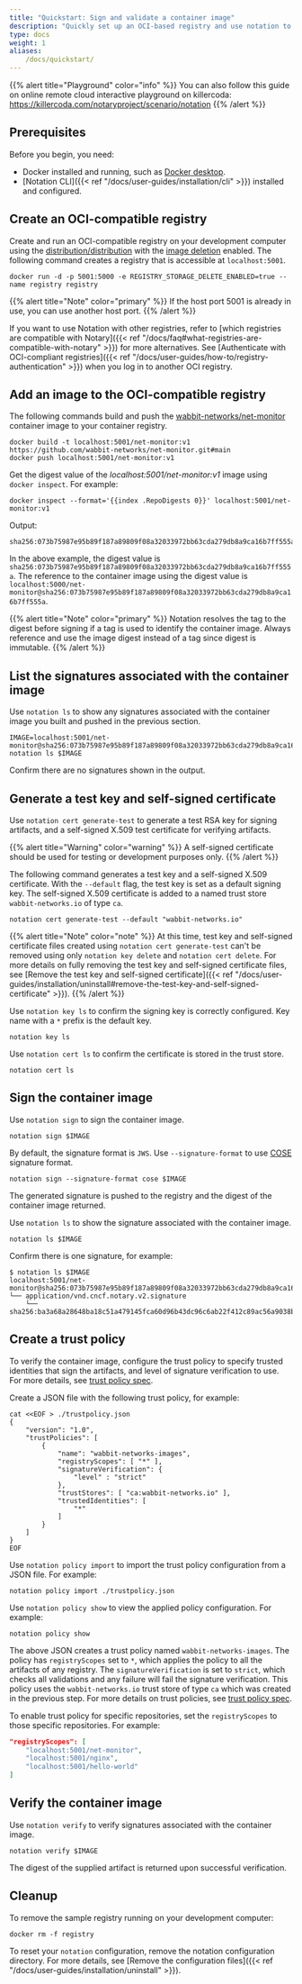 ```yaml
---
title: "Quickstart: Sign and validate a container image"
description: "Quickly set up an OCI-based registry and use notation to sign and validate a container image"
type: docs
weight: 1
aliases:
    /docs/quickstart/
---
```


{{% alert title="Playground" color="info" %}}
You can also follow this guide on online remote cloud interactive playground on killercoda: https://killercoda.com/notaryproject/scenario/notation
{{% /alert %}}

## Prerequisites

Before you begin, you need:

* Docker installed and running, such as [Docker desktop](https://www.docker.com/products/docker-desktop/).
* [Notation CLI]({{< ref "/docs/user-guides/installation/cli" >}}) installed and configured.

## Create an OCI-compatible registry

Create and run an OCI-compatible registry on your development computer using the [distribution/distribution](https://github.com/distribution/distribution) with the [image deletion](https://docs.docker.com/registry/spec/api/#deleting-an-image) enabled. The following command creates a registry that is accessible at `localhost:5001`. 

```console
docker run -d -p 5001:5000 -e REGISTRY_STORAGE_DELETE_ENABLED=true --name registry registry
```

{{% alert title="Note" color="primary" %}}
If the host port 5001 is already in use, you can use another host port. 
{{% /alert %}}

If you want to use Notation with other registries, refer to [which registries are compatible with Notary]({{< ref "/docs/faq#what-registries-are-compatible-with-notary" >}}) for more alternatives. See [Authenticate with OCI-compliant registries]({{< ref "/docs/user-guides/how-to/registry-authentication" >}}) when you log in to another OCI registry.

## Add an image to the OCI-compatible registry

The following commands build and push the [wabbit-networks/net-monitor](https://github.com/wabbit-networks/net-monitor#main) container image to your container registry.

```console
docker build -t localhost:5001/net-monitor:v1 https://github.com/wabbit-networks/net-monitor.git#main
docker push localhost:5001/net-monitor:v1
```

Get the digest value of the *localhost:5001/net-monitor:v1* image using `docker inspect`. For example:

```console
docker inspect --format='{{index .RepoDigests 0}}' localhost:5001/net-monitor:v1
```
Output:
```console
sha256:073b75987e95b89f187a89809f08a32033972bb63cda279db8a9ca16b7ff555a
```

In the above example, the digest value is `sha256:073b75987e95b89f187a89809f08a32033972bb63cda279db8a9ca16b7ff555a`. The reference to the container image using the digest value is `localhost:5000/net-monitor@sha256:073b75987e95b89f187a89809f08a32033972bb63cda279db8a9ca16b7ff555a`.

{{% alert title="Note" color="primary" %}}
Notation resolves the tag to the digest before signing if a tag is used to identify the container image. Always reference and use the image digest instead of a tag since digest is immutable.
{{% /alert %}}

## List the signatures associated with the container image

Use `notation ls` to show any signatures associated with the container image you built and pushed in the previous section.

```console
IMAGE=localhost:5001/net-monitor@sha256:073b75987e95b89f187a89809f08a32033972bb63cda279db8a9ca16b7ff555a
notation ls $IMAGE
```

Confirm there are no signatures shown in the output.

## Generate a test key and self-signed certificate

Use `notation cert generate-test` to generate a test RSA key for signing artifacts, and a self-signed X.509 test certificate for verifying artifacts.

{{% alert title="Warning" color="warning" %}}
A self-signed certificate should be used for testing or development purposes only.
{{% /alert %}}

The following command generates a test key and a self-signed X.509 certificate. With the `--default` flag, the test key is set as a default signing key. The self-signed X.509 certificate is added to a named trust store `wabbit-networks.io` of type `ca`.

```console
notation cert generate-test --default "wabbit-networks.io"
```


{{% alert title="Note" color="note" %}}
At this time, test key and self-signed certificate files created using `notation cert generate-test` can't be removed using only `notation key delete` and `notation cert delete`. For more details on fully removing the test key and self-signed certificate files, see [Remove the test key and self-signed certificate]({{< ref "/docs/user-guides/installation/uninstall#remove-the-test-key-and-self-signed-certificate" >}}).
{{% /alert %}}

Use `notation key ls` to confirm the signing key is correctly configured. Key name with a `*` prefix is the default key.

```console
notation key ls
```

Use `notation cert ls` to confirm the certificate is stored in the trust store.

```console
notation cert ls
```

## Sign the container image

Use `notation sign` to sign the container image.

```console
notation sign $IMAGE
```

By default, the signature format is `JWS`. Use `--signature-format` to use [COSE](https://datatracker.ietf.org/doc/html/rfc8152/) signature format.

```console
notation sign --signature-format cose $IMAGE
```

The generated signature is pushed to the registry and the digest of the container image returned.

Use `notation ls` to show the signature associated with the container image.

```console
notation ls $IMAGE
```

Confirm there is one signature, for example:

```output
$ notation ls $IMAGE
localhost:5001/net-monitor@sha256:073b75987e95b89f187a89809f08a32033972bb63cda279db8a9ca16b7ff555a
└── application/vnd.cncf.notary.v2.signature
    └── sha256:ba3a68a28648ba18c51a479145fca60d96b43dc96c6ab22f412c89ac56a9038b
```

## Create a trust policy

To verify the container image, configure the trust policy to specify trusted identities that sign the artifacts, and level of signature verification to use. For more details, see [trust policy spec](https://github.com/notaryproject/specifications/blob/main/specs/trust-store-trust-policy.md#trust-policy).

Create a JSON file with the following trust policy, for example:

```shell
cat <<EOF > ./trustpolicy.json
{
    "version": "1.0",
    "trustPolicies": [
        {
            "name": "wabbit-networks-images",
            "registryScopes": [ "*" ],
            "signatureVerification": {
                "level" : "strict"
            },
            "trustStores": [ "ca:wabbit-networks.io" ],
            "trustedIdentities": [
                "*"
            ]
        }
    ]
}
EOF
```

Use `notation policy import` to import the trust policy configuration from a JSON file. For example:

```shell
notation policy import ./trustpolicy.json
```

Use `notation policy show` to view the applied policy configuration. For example:

```shell
notation policy show
```

The above JSON creates a trust policy named `wabbit-networks-images`. The policy has `registryScopes` set to `*`, which applies the policy to all the artifacts of any registry. The `signatureVerification` is set to `strict`, which checks all validations and any failure will fail the signature verification. This policy uses the `wabbit-networks.io` trust store of type `ca` which was created in the previous step. For more details on trust policies, see [trust policy spec](https://github.com/notaryproject/specifications/blob/main/specs/trust-store-trust-policy.md#trust-policy).

To enable trust policy for specific repositories, set the `registryScopes` to those specific repositories. For example:

```json
"registryScopes": [ 
    "localhost:5001/net-monitor",
    "localhost:5001/nginx",
    "localhost:5001/hello-world"
]
```

## Verify the container image

Use `notation verify` to verify signatures associated with the container image.

```console
notation verify $IMAGE
```

The digest of the supplied artifact is returned upon successful verification.

## Cleanup

To remove the sample registry running on your development computer:

```console
docker rm -f registry
```

To reset your `notation` configuration, remove the notation configuration directory. For more details, see [Remove the configuration files]({{< ref "/docs/user-guides/installation/uninstall" >}}).
